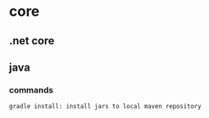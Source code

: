 # core

## .net core

## java
### commands
```
gradle install: install jars to local maven repository
```
